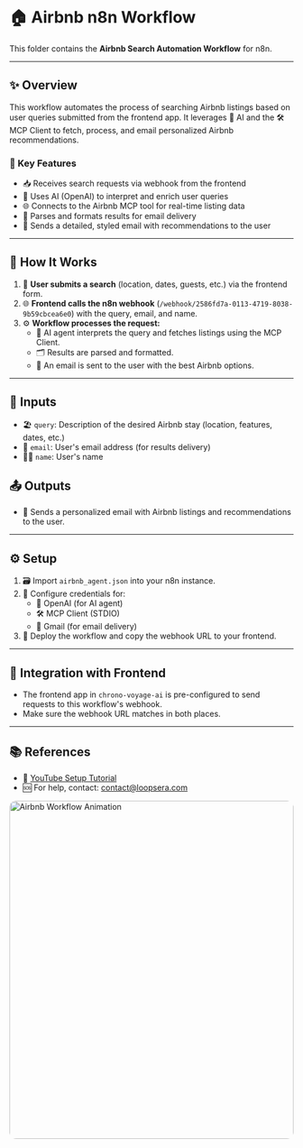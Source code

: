 # 🏠 Airbnb n8n Workflow

This folder contains the **Airbnb Search Automation Workflow** for n8n.

---

## ✨ Overview
This workflow automates the process of searching Airbnb listings based on user queries submitted from the frontend app. It leverages 🤖 AI and the 🛠️ MCP Client to fetch, process, and email personalized Airbnb recommendations.

### 🚀 Key Features
- 📥 Receives search requests via webhook from the frontend
- 🤖 Uses AI (OpenAI) to interpret and enrich user queries
- 🌐 Connects to the Airbnb MCP tool for real-time listing data
- 📨 Parses and formats results for email delivery
- 💌 Sends a detailed, styled email with recommendations to the user

---

## 🔄 How It Works
1. 📝 **User submits a search** (location, dates, guests, etc.) via the frontend form.
2. 🌐 **Frontend calls the n8n webhook** (`/webhook/2586fd7a-0113-4719-8038-9b59cbcea6e0`) with the query, email, and name.
3. ⚙️ **Workflow processes the request:**
   - 🤖 AI agent interprets the query and fetches listings using the MCP Client.
   - 🗂️ Results are parsed and formatted.
   - 📧 An email is sent to the user with the best Airbnb options.

---

## 🛂 Inputs
- 🏖️ `query`: Description of the desired Airbnb stay (location, features, dates, etc.)
- 📧 `email`: User's email address (for results delivery)
- 🙋‍♂️ `name`: User's name

## 📤 Outputs
- 💌 Sends a personalized email with Airbnb listings and recommendations to the user.

---

## ⚙️ Setup
1. 🗃️ Import `airbnb_agent.json` into your n8n instance.
2. 🔑 Configure credentials for:
   - 🤖 OpenAI (for AI agent)
   - 🛠️ MCP Client (STDIO)
   - 📧 Gmail (for email delivery)
3. 🚀 Deploy the workflow and copy the webhook URL to your frontend.

---

## 🔗 Integration with Frontend
- The frontend app in `chrono-voyage-ai` is pre-configured to send requests to this workflow's webhook.
- Make sure the webhook URL matches in both places.

---

## 📚 References
- 🎥 [YouTube Setup Tutorial](https://youtu.be/C_FSNLCPx_Q)
- 🆘 For help, contact: contact@loopsera.com


<img src="https://media1.giphy.com/media/v1.Y2lkPTc5MGI3NjExeGp6b2FhcjFjcWQyZjNlOXM5MTQzbml6djhoMzJtdXR1b3NyNWR5aiZlcD12MV9pbnRlcm5hbF9naWZfYnlfaWQmY3Q9Zw/Tu991S46UttOSmtK8B/giphy.gif" alt="Airbnb Workflow Animation" style="width:100%;height:600px;object-fit:cover;border-radius:12px;" />
